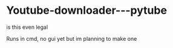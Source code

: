 # Youtube-downloader---pytube
is this even legal

Runs in cmd, no gui yet but im planning to make one
